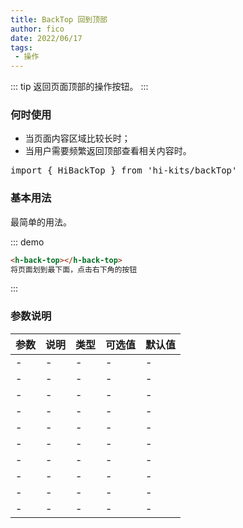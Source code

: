 ```yaml
---
title: BackTop 回到顶部
author: fico
date: 2022/06/17
tags:
 - 操作
---
```

::: tip
返回页面顶部的操作按钮。
:::
### 何时使用
- 当页面内容区域比较长时；
- 当用户需要频繁返回顶部查看相关内容时。
<pre class="language-ts">
import { HiBackTop } from 'hi-kits/backTop'
</pre>

### 基本用法

最简单的用法。

::: demo
```html
<h-back-top></h-back-top>
将页面划到最下面，点击右下角的按钮

```
:::

### 参数说明

|参数|说明|类型|可选值|默认值
|:--|:--|:--|:-----|:---
|- | - | - | - | -
|- | - | - | - | -
|- | - | - | - | -
|- | - | - | - | -
|- | - | - | - | -
|- | - | - | - | -
|- | - | - | - | -
|- | - | - | - | -
|- | - | - | - | -
|- | - | - | - | -
